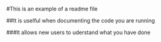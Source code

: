 #This is an example of a readme file

##It is uselful when documenting the code you are running

###It allows new users to uderstand what you have done